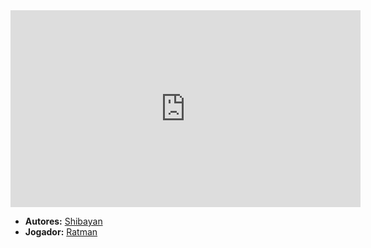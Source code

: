 <iframe width="560" height="315" src="https://www.youtube.com/embed/gkPEcU6BX1w?si=0EF91yLMzW5PTfxB" title="YouTube video player" frameborder="0" allow="accelerometer; autoplay; clipboard-write; encrypted-media; gyroscope; picture-in-picture; web-share" referrerpolicy="strict-origin-when-cross-origin" allowfullscreen></iframe>

- **Autores:** [Shibayan](../Autores/Shibayan.md)
- **Jogador:** [Ratman](content/Jogadores/Ratman.md)